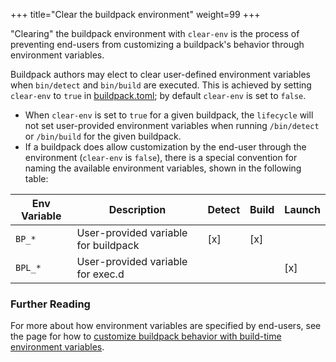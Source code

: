 +++
title="Clear the buildpack environment"
weight=99
+++

"Clearing" the buildpack environment with `clear-env` is the process of preventing end-users from customizing a buildpack's behavior through environment variables.

<!--more-->

Buildpack authors may elect to clear user-defined environment variables when `bin/detect` and `bin/build` are executed. This is achieved by setting `clear-env` to `true` in [buildpack.toml](https://github.com/buildpacks/spec/blob/main/buildpack.md#buildpacktoml-toml); by default `clear-env` is set to `false`.

* When `clear-env` is set to `true` for a given buildpack, the `lifecycle` will not set user-provided environment variables when running `/bin/detect` or `/bin/build` for the given buildpack.
* If a buildpack does allow customization by the end-user through the environment (`clear-env` is `false`), there is a special convention for naming the available environment variables, shown in the following table:

| Env Variable           | Description                                       | Detect | Build | Launch |
|------------------------|---------------------------------------------------|--------|-------|--------|
| `BP_*`                 | User-provided variable for buildpack              | [x]    | [x]   |        |
| `BPL_*`                | User-provided variable for exec.d                 |        |       | [x]    |

### Further Reading

For more about how environment variables are specified by end-users, see the page for how to [customize buildpack behavior with build-time environment variables](https://buildpacks.io/docs/for-app-developers/how-to/build-inputs/configure-build-time-environment/).
